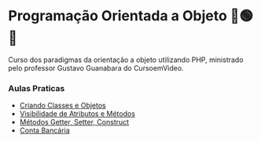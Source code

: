 # Programação Orientada a Objeto 🔵🟢🔴
 Curso dos paradigmas da orientação a objeto utilizando PHP, ministrado pelo professor Gustavo Guanabara do CursoemVideo.
 
### Aulas Praticas
- [Criando Classes e Objetos](https://github.com/FelipePinheiroRegina/phppoo/blob/main/aulas/aula001.php)
- [Visibilidade de Atributos e Métodos](https://github.com/FelipePinheiroRegina/phppoo/blob/main/aulas/aula002.php)
- [Métodos Getter, Setter, Construct](https://github.com/FelipePinheiroRegina/phppoo/blob/main/aulas/aula003.php)
- [Conta Bancária](https://github.com/FelipePinheiroRegina/phppoo/blob/main/aulas/aula004.php)
